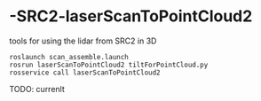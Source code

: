 
# -SRC2-laserScanToPointCloud2
tools for using the lidar from SRC2 in 3D
```
roslaunch scan_assemble.launch 
rosrun laserScanToPointCloud2 tiltForPointCloud.py
rosservice call laserScanToPointCloud2 
```

TODO: currenlt
